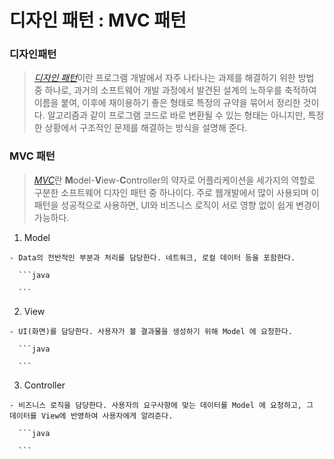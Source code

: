 디자인 패턴 : MVC 패턴
====================================================================

### 디자인패턴

> [_디자인 패턴_]()이란 프로그램 개발에서 자주 나타나는 과제를 해결하기 위한 방법 중 하나로, 과거의 소프트웨어 개발 과정에서 발견된 설계의 노하우를 축적하여 이름을 붙여, 이후에 재이용하기 좋은 형태로 특정의 규약을 묶어서 정리한 것이다. 알고리즘과 같이 프로그램 코드로 바로 변환될 수 있는 형태는 아니지만, 특정한 상황에서 구조적인 문제를 해결하는 방식을 설명해 준다.

### MVC 패턴

>[_MVC_]()란 **M**odel-**V**iew-**C**ontroller의 약자로 어플리케이션을 세가지의 역할로 구분한 소프트웨어 디자인 패턴 중 하나이다. 주로 웹개발에서 많이 사용되며 이 패턴을 성공적으로 사용하면, UI와 비즈니스 로직이 서로 영향 없이 쉽게 변경이 가능하다.

  1. Model

    - Data의 전반적인 부분과 처리를 담당한다. 네트워크, 로컬 데이터 등을 포함한다.

      ```java

      ```

  2. View

    - UI(화면)를 담당한다. 사용자가 볼 결과물을 생성하기 위해 Model 에 요청한다.

      ```java

      ```

  3. Controller

    - 비즈니스 로직을 담당한다. 사용자의 요구사항에 맞는 데이터를 Model 에 요청하고, 그 데이터를 View에 반영하여 사용자에게 알려준다.

      ```java

      ```
